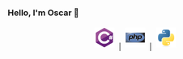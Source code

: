 ### Hello, I'm Oscar 👋

<p align="center">
<img src="https://raw.githubusercontent.com/devicons/devicon/master/icons/csharp/csharp-original.svg" alt="C#" height="40" style="vertical-align:text-center; margin:4px">
  |
<img src="https://raw.githubusercontent.com/devicons/devicon/master/icons/php/php-original.svg" alt="PHP" height="40" style="vertical-align:text-center; margin:4px">
  |
<img src="https://raw.githubusercontent.com/devicons/devicon/master/icons/python/python-original.svg" alt="Python" height="40" style="vertical-align:text-center; margin:4px">
</p>
